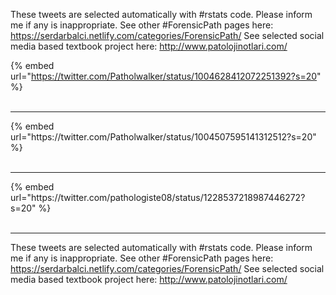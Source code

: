 

These tweets are selected automatically with #rstats code. Please inform me if any is inappropriate.
See other #ForensicPath pages here: https://serdarbalci.netlify.com/categories/ForensicPath/ 
See selected social media based textbook project here: http://www.patolojinotlari.com/

{% embed url="https://twitter.com/Patholwalker/status/1004628412072251392?s=20" %}<br>
<br>
<hr>
{% embed url="https://twitter.com/Patholwalker/status/1004507595141312512?s=20" %}<br>
<br>
<hr>
{% embed url="https://twitter.com/pathologiste08/status/1228537218987446272?s=20" %}<br>
<br>
<hr>


These tweets are selected automatically with #rstats code. Please inform me if any is inappropriate.
See other #ForensicPath pages here: https://serdarbalci.netlify.com/categories/ForensicPath/ 
See selected social media based textbook project here: http://www.patolojinotlari.com/
